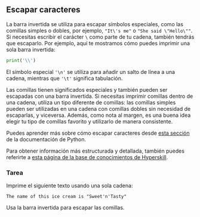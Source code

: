 ## Escapar caracteres

La barra invertida se utiliza para escapar símbolos especiales, como las comillas simples o dobles, 
por ejemplo, `"It\'s me"` o `"She said \"Hello\""`. Si necesitas escribir el carácter <code>\\</code>
como parte de tu cadena, también tendrás que escaparlo. Por ejemplo, aquí te mostramos cómo 
puedes imprimir una sola barra invertida:

```python
print('\\')
```

El símbolo especial `'\n'` se utiliza para añadir un salto de línea a una cadena, mientras que `'\t'` significa tabulación.

Las comillas tienen significados especiales y también pueden ser escapadas con una barra invertida. 
Si necesitas imprimir comillas dentro de una cadena, utiliza un tipo diferente de comillas: las comillas simples 
pueden ser utilizadas en una cadena con comillas dobles sin necesidad de escaparlas, y viceversa. Además, como nota al margen, 
es una buena idea elegir tu tipo de comillas favorito y utilizarlo de manera consistente.

Puedes aprender más sobre cómo escapar caracteres desde <a href="https://docs.python.org/3/reference/lexical_analysis.html#string-and-bytes-literals">esta sección</a> de la documentación de Python.

Para obtener información más estructurada y detallada, también puedes referirte a [esta página de la base de conocimientos de Hyperskill](https://hyperskill.org/learn/step/7130?utm_source=jba&utm_medium=jba_courses_links).

### Tarea
Imprime el siguiente texto usando una sola cadena:  
```text
The name of this ice cream is "Sweet'n'Tasty"  
```

<div class='hint'>Usa la barra invertida para escapar las comillas.</div>